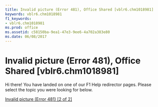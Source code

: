 ```yaml
---
title: Invalid picture (Error 481), Office Shared [vblr6.chm1018981]
keywords: vblr6.chm1018981
f1_keywords:
- vblr6.chm1018981
ms.prod: office
ms.assetid: c58150ba-9ea1-47e3-9ee6-4a702a383e80
ms.date: 06/08/2017
---
```



# Invalid picture (Error 481), Office Shared [vblr6.chm1018981]

Hi there! You have landed on one of our F1 Help redirector pages. Please select the topic you were looking for below.

[Invalid picture (Error 481) [2 of 2]](http://msdn.microsoft.com/library/62a82f46-b34d-cc07-7705-9fc30224e42a%28Office.15%29.aspx)

